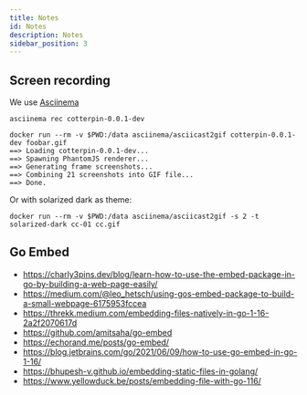 ```yaml
---
title: Notes
id: Notes
description: Notes
sidebar_position: 3
---
```


## Screen recording

We use [Asciinema](https://asciinema.org/)

```shell
asciinema rec cotterpin-0.0.1-dev
```

```shell
docker run --rm -v $PWD:/data asciinema/asciicast2gif cotterpin-0.0.1-dev foobar.gif
==> Loading cotterpin-0.0.1-dev...
==> Spawning PhantomJS renderer...
==> Generating frame screenshots...
==> Combining 21 screenshots into GIF file...
==> Done.
```

Or with solarized dark as theme:

```shell
docker run --rm -v $PWD:/data asciinema/asciicast2gif -s 2 -t solarized-dark cc-01 cc.gif
```

## Go Embed

- https://charly3pins.dev/blog/learn-how-to-use-the-embed-package-in-go-by-building-a-web-page-easily/
- https://medium.com/@leo_hetsch/using-gos-embed-package-to-build-a-small-webpage-6175953fccea
- https://threkk.medium.com/embedding-files-natively-in-go-1-16-2a2f2070617d
- https://github.com/amitsaha/go-embed
- https://echorand.me/posts/go-embed/
- https://blog.jetbrains.com/go/2021/06/09/how-to-use-go-embed-in-go-1-16/
- https://bhupesh-v.github.io/embedding-static-files-in-golang/
- https://www.yellowduck.be/posts/embedding-file-with-go-116/
